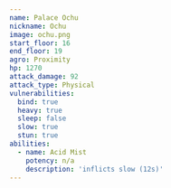 ```yaml
---
name: Palace Ochu
nickname: Ochu
image: ochu.png
start_floor: 16
end_floor: 19
agro: Proximity
hp: 1270
attack_damage: 92
attack_type: Physical
vulnerabilities:
  bind: true
  heavy: true
  sleep: false
  slow: true
  stun: true
abilities:
  - name: Acid Mist
    potency: n/a
    description: 'inflicts slow (12s)'
---
```


